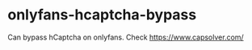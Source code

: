 # onlyfans-hcaptcha-bypass
Can bypass hCaptcha on onlyfans. Check https://www.capsolver.com/ 












































                                                                                                                                     